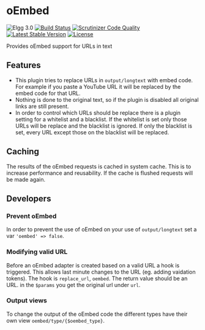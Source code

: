 # oEmbed

![Elgg 3.0](https://img.shields.io/badge/Elgg-3.0-green.svg)
[![Build Status](https://scrutinizer-ci.com/g/ColdTrick/oembed/badges/build.png?b=master)](https://scrutinizer-ci.com/g/ColdTrick/oembed/build-status/master)
[![Scrutinizer Code Quality](https://scrutinizer-ci.com/g/ColdTrick/oembed/badges/quality-score.png?b=master)](https://scrutinizer-ci.com/g/ColdTrick/oembed/?branch=master)
[![Latest Stable Version](https://poser.pugx.org/coldtrick/oembed/v/stable.svg)](https://packagist.org/packages/coldtrick/oembed)
[![License](https://poser.pugx.org/coldtrick/oembed/license.svg)](https://packagist.org/packages/coldtrick/oembed)

Provides oEmbed support for URLs in text

## Features

- This plugin tries to replace URLs in `output/longtext` with embed code. For example if you paste a YouTube URL it will be 
replaced by the embed code for that URL.
- Nothing is done to the original text, so if the plugin is disabled all original links are still present.
- In order to control which URLs should be replace there is a plugin setting for a whitelist and a blacklist. If the whitelist is set only those 
URLs will be replace and the blacklist is ignored. If only the blacklist is set, every URL except those on the blacklist will be replaced.

## Caching

The results of the oEmbed requests is cached in system cache. This is to increase performance and reusability. If the cache 
is flushed requests will be made again.

## Developers

### Prevent oEmbed

In order to prevent the use of oEmbed on your use of `output/longtext` set a var `'oembed' => false`.

### Modifying valid URL

Before an oEmbed adapter is created based on a valid URL a hook is triggered. This allows last minute changes to the URL (eg. adding
vaidation tokens).
The hook is `replace_url`, `oembed`. The return value should be an URL. in the `$params` you get the original url under `url`.

### Output views

To change the output of the oEmbed code the different types have their own view `oembed/type/{$oembed_type}`.
